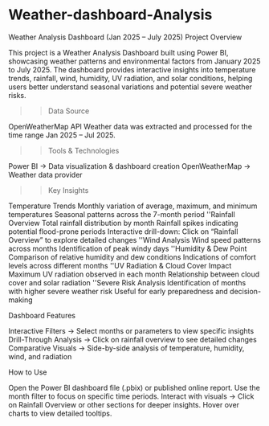 # Weather-dashboard-Analysis
Weather Analysis Dashboard (Jan 2025 – July 2025) 
Project Overview

This project is a Weather Analysis Dashboard built using Power BI, showcasing weather patterns and environmental factors from January 2025 to July 2025.
The dashboard provides interactive insights into temperature trends, rainfall, wind, humidity, UV radiation, and solar conditions, helping users better understand seasonal variations and potential severe weather risks.

>> Data Source

OpenWeatherMap API
Weather data was extracted and processed for the time range Jan 2025 – Jul 2025.

>> Tools & Technologies

Power BI → Data visualization & dashboard creation
OpenWeatherMap → Weather data provider

>> Key Insights

Temperature Trends
Monthly variation of average, maximum, and minimum temperatures
Seasonal patterns across the 7-month period
''Rainfall Overview
Total rainfall distribution by month
Rainfall spikes indicating potential flood-prone periods
Interactive drill-down: Click on “Rainfall Overview” to explore detailed changes
''Wind Analysis
Wind speed patterns across months
Identification of peak windy days
''Humidity & Dew Point
Comparison of relative humidity and dew conditions
Indications of comfort levels across different months
''UV Radiation & Cloud Cover Impact
Maximum UV radiation observed in each month
Relationship between cloud cover and solar radiation
''Severe Risk Analysis
Identification of months with higher severe weather risk
Useful for early preparedness and decision-making

Dashboard Features

Interactive Filters → Select months or parameters to view specific insights
Drill-Through Analysis → Click on rainfall overview to see detailed changes
Comparative Visuals → Side-by-side analysis of temperature, humidity, wind, and radiation

How to Use

Open the Power BI dashboard file (.pbix) or published online report.
Use the month filter to focus on specific time periods.
Interact with visuals → Click on Rainfall Overview or other sections for deeper insights.
Hover over charts to view detailed tooltips.
